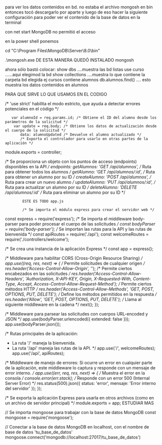 para ver los datos contenidos en bd. no estaba el archivo mongosh en bin entonces tocó descargarlo por aparte y luego de eso hacer la siguiente configuración para poder ver el contenido de la base de datos en la terminal 

con net start MongoDB
no permitió el acceso

en la power shell ponemos 

cd "C:\Program Files\MongoDB\Server\8.0\bin"

.\mongosh.exe
 DE ESTA MANERA QUEDÓ INSTALADO mongosh

 ahora sólo bastó colocar:
  show dbs ....muestra las bd listas
  use curso ......aqui elegimod la bd
  show collections ....muestra lo que contiene la carpeta bd elegida ej cursos contiene alumnos
  db.alumnos.find() .... esto muestra los datos contenidos en alumnos




PARA QUE SIRVE LO QUE USAMOS EN EL CODIGO

/* 'use strict' habilita el modo estricto, que ayuda a detectar errores potenciales en el código */

       var alumnoId = req.params.id; /* Obtiene el ID del alumno desde los parámetros de la solicitud */
        var update = req.body; /* Obtiene los datos de actualización desde el cuerpo de la solicitud */
           data: alumnoUpdated /* Devuelve el alumno actualizado */
           /* Exporta el controlador para usarlo en otras partes de la aplicación */
module.exports = controller;




  /* Se proporciona un objeto con los puntos de acceso (endpoints) disponibles en la API */
        endpoints: 
            getAlumnos: 'GET /api/alumnos', /* Ruta para obtener todos los alumnos */
            getAlumno: 'GET /api/alumnos/:id', /* Ruta para obtener un alumno por su ID */
            createAlumno: 'POST /api/alumnos', /* Ruta para crear un nuevo alumno */
            updateAlumno: 'PUT /api/alumnos/:id', /* Ruta para actualizar un alumno por su ID */
            deleteAlumno: 'DELETE /api/alumnos/:id' /* Ruta para eliminar un alumno por su ID */


            ESTE ES TODO app.js

            /* Se importa el módulo express para crear el servidor web */
const express = require('express');
/* Se importa el middleware body-parser para poder procesar el cuerpo de las solicitudes */
const bodyParser = require('body-parser');
/* Se importan las rutas para la API y las rutas de bienvenida */
const apiRoutes = require('./api');
const welcomeRoutes = require('./controllers/welcome');

/* Se crea una instancia de la aplicación Express */
const app = express();

/* Middleware para habilitar CORS (Cross-Origin Resource Sharing) */
app.use((req, res, next) => {
    /* Permite solicitudes de cualquier origen */
    res.header('Access-Control-Allow-Origin', '*');
    /* Permite ciertos encabezados en las solicitudes */
    res.header('Access-Control-Allow-Headers', 'Authorization, X-API-KEY, Origin, X-Requested-With, Content-Type, Accept, Access-Control-Allow-Request-Method');
    /* Permite ciertos métodos HTTP */
    res.header('Access-Control-Allow-Methods', 'GET, POST, OPTIONS, PUT, DELETE');
    /* Define los métodos permitidos en la respuesta */
    res.header('Allow', 'GET, POST, OPTIONS, PUT, DELETE');
    /* Llama al siguiente middleware en la cadena */
    next();
});

/* Middleware para parsear las solicitudes con cuerpos URL-encoded y JSON */
app.use(bodyParser.urlencoded({ extended: false }));
app.use(bodyParser.json());

/* Rutas principales de la aplicación: 
   - La ruta '/' maneja la bienvenida.
   - La ruta '/api' maneja las rutas de la API. */
app.use('/', welcomeRoutes);
app.use('/api', apiRoutes);

/* Middleware de manejo de errores:
   Si ocurre un error en cualquier parte de la aplicación, 
   este middleware lo captura y responde con un mensaje de error interno. */
app.use((err, req, res, next) => {
    /* Muestra el error en la consola */
    console.error(err.stack);
    /* Responde con un error 500 (Internal Server Error) */
    res.status(500).json({
        status: 'error',
        mensaje: 'Error interno del servidor'
    });
});

/* Se exporta la aplicación Express para usarla en otros archivos (como en un archivo de servidor principal) */
module.exports = app;
ESTUDIAR MAS 




// Se importa mongoose para trabajar con la base de datos MongoDB
const mongoose = require('mongoose');

// Conectar a la base de datos MongoDB en localhost, con el nombre de base de datos 'tu_base_de_datos'
mongoose.connect('mongodb://localhost:27017/tu_base_de_datos')